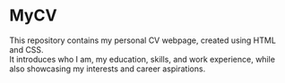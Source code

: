 # MyCV

This repository contains my personal CV webpage, created using HTML and CSS.  
It introduces who I am, my education, skills, and work experience, while also 
showcasing my interests and career aspirations.  



